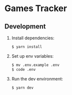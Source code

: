 # Games Tracker

## Development

1.  Install dependencies:

    ```sh
    $ yarn install
    ```

2.  Set up env variables:

    ```sh
    $ mv .env.example .env
    $ code .env
    ```

3.  Run the dev environment:

    ```sh
    $ yarn dev
    ```
